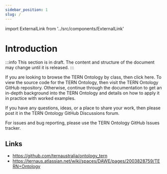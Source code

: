 ```yaml
---
sidebar_position: 1
slug: /
---
```


import ExternalLink from '../src/components/ExternalLink'

# Introduction

:::info
This section is in draft. The content and structure of the document may change until it is released.
:::

If you are looking to browse the TERN Ontology by class, then click <ExternalLink href="/viewers/tern-ontology">here</ExternalLink>. To view the source code for the TERN Ontology, then visit the <ExternalLink href="https://github.com/ternaustralia/ontology_tern">TERN Ontology GitHub repository</ExternalLink>. Otherwise, continue through the documentation to get an in-depth background into the TERN Ontology and details on how to apply it in practice with worked examples.

If you have any questions, ideas, or a place to share your work, then please post it in the <ExternalLink href="https://github.com/ternaustralia/ontology_tern/discussions">TERN Ontology GitHub Discussions forum</ExternalLink>.

For issues and bug reporting, please use the <ExternalLink href="https://github.com/ternaustralia/ontology_tern/issues">TERN Ontology GitHub Issues tracker</ExternalLink>.

## Links

- https://github.com/ternaustralia/ontology_tern
- https://ternaus.atlassian.net/wiki/spaces/DAWE/pages/2003828759/TERN+Ontology
